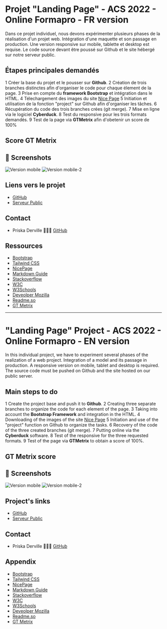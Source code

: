 # Projet "Landing Page" - ACS 2022 - Online Formapro - FR version

Dans ce projet individuel, nous devons expérimenter plusieurs phases de la réalisation d'un projet web. Intégration d'une maquette et son passage en production. 
Une version responsive sur mobile, tablette et desktop est requise. Le code source devant être poussé sur Github et le site hébergé sur notre serveur public. 

## Étapes principales demandés

1 Créer la base du projet et le pousser sur **Github**.
2 Création de trois branches distinctes afin d'organiser le code pour chaque élement de la page.
3 Prise en compte du **framework Bootstrap** et intégration dans le HTML.
4 Télechargement des images du site [Nice Page](https://nicepage.com/landing-page/preview/everything-is-technology-19816)
5 Initiation et utilisation de la fonction "project" sur Github afin d'organiser les tâches. 
6 Récupération du code des trois branches crées (git merge).
7 Mise en ligne via le logiciel **Cyberduck**.
8 Test du responsive pour les trois formats demandés.
9 Test de la page via **GTMetrix** afin d'obetenir un score de 100%

## Score GT Metrix



## 📸 Screenshots

![Version mobile](./assets/img/Mobile-version-1.png)
![Version mobile-2](./assets/img/Mobile-version-2.png)

## Liens vers le projet

- [GitHub]()
- [Serveur Public]()

## Contact

- Priska Derville 👩🏾‍💻 [GitHub](https://github.com/PriskaSama)

## Ressources

- [Bootstrap](https://getbootstrap.com/)
- [Tailwind CSS](https://tailwindcss.com/)
- [NicePage](https://nicepage.com/landing-page/preview/everything-is-technology-19816?device=desktop)
- [Markdown Guide](https://www.markdownguide.org/)
- [Stackoverflow](https://stackoverflow.com/)
- [W3C](https://www.w3.org/)
- [W3Schools](https://www.w3schools.com/)
- [Deveolper Mozilla](https://developer.mozilla.org/fr/)
- [Readme.so](https://readme.so/fr)
- [GT Metrix](https://gtmetrix.com/)

--------- --------- -------- ------- -------- --------- ------- ---------- ----------

# "Landing Page" Project - ACS 2022 - Online Formapro - EN version

In this individual project, we have to experiment several phases of the realization of a web project. Integration of a model and its passage in production. 
A responsive version on mobile, tablet and desktop is required. The source code must be pushed on Github and the site hosted on our public server. 

## Main steps to do

1 Create the project base and push it to **Github**.
2 Creating three separate branches to organize the code for each element of the page.
3 Taking into account the **Bootstrap Framework** and integration in the HTML.
4 Downloading of the images of the site [Nice Page](https://nicepage.com/landing-page/preview/everything-is-technology-19816)
5 Initiation and use of the "project" function on Github to organize the tasks. 
6 Recovery of the code of the three created branches (git merge).
7 Putting online via the **Cyberduck** software.
8 Test of the responsive for the three requested formats.
9 Test of the page via **GTMetrix** to obtain a score of 100%.

## GT Metrix score


## 📸 Screenshots

![Version mobile](./assets/img/Mobile-version-1.png)
![Version mobile-2](./assets/img/Mobile-version-2.png)

## Project's links

- [GitHub]()
- [Serveur Public]()

## Contact

- Priska Derville 👩🏾‍💻 [GitHub](https://github.com/PriskaSama)

## Appendix

- [Bootstrap](https://getbootstrap.com/)
- [Tailwind CSS](https://tailwindcss.com/)
- [NicePage](https://nicepage.com/landing-page/preview/everything-is-technology-19816?device=desktop)
- [Markdown Guide](https://www.markdownguide.org/)
- [Stackoverflow](https://stackoverflow.com/)
- [W3C](https://www.w3.org/)
- [W3Schools](https://www.w3schools.com/)
- [Deveolper Mozilla](https://developer.mozilla.org/fr/)
- [Readme.so](https://readme.so/fr)
- [GT Metrix](https://gtmetrix.com/)